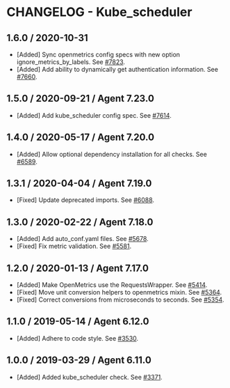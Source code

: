 # CHANGELOG - Kube_scheduler

## 1.6.0 / 2020-10-31

* [Added] Sync openmetrics config specs with new option ignore_metrics_by_labels. See [#7823](https://github.com/DataDog/integrations-core/pull/7823).
* [Added] Add ability to dynamically get authentication information. See [#7660](https://github.com/DataDog/integrations-core/pull/7660).

## 1.5.0 / 2020-09-21 / Agent 7.23.0

* [Added] Add kube_scheduler config spec. See [#7614](https://github.com/DataDog/integrations-core/pull/7614).

## 1.4.0 / 2020-05-17 / Agent 7.20.0

* [Added] Allow optional dependency installation for all checks. See [#6589](https://github.com/DataDog/integrations-core/pull/6589).

## 1.3.1 / 2020-04-04 / Agent 7.19.0

* [Fixed] Update deprecated imports. See [#6088](https://github.com/DataDog/integrations-core/pull/6088).

## 1.3.0 / 2020-02-22 / Agent 7.18.0

* [Added] Add auto_conf.yaml files. See [#5678](https://github.com/DataDog/integrations-core/pull/5678).
* [Fixed] Fix metric validation. See [#5581](https://github.com/DataDog/integrations-core/pull/5581).

## 1.2.0 / 2020-01-13 / Agent 7.17.0

* [Added] Make OpenMetrics use the RequestsWrapper. See [#5414](https://github.com/DataDog/integrations-core/pull/5414).
* [Fixed] Move unit conversion helpers to openmetrics mixin. See [#5364](https://github.com/DataDog/integrations-core/pull/5364).
* [Fixed] Correct conversions from microseconds to seconds. See [#5354](https://github.com/DataDog/integrations-core/pull/5354).

## 1.1.0 / 2019-05-14 / Agent 6.12.0

* [Added] Adhere to code style. See [#3530](https://github.com/DataDog/integrations-core/pull/3530).

## 1.0.0 / 2019-03-29 / Agent 6.11.0

* [Added] Added kube_scheduler check. See [#3371](https://github.com/DataDog/integrations-core/pull/3371).

